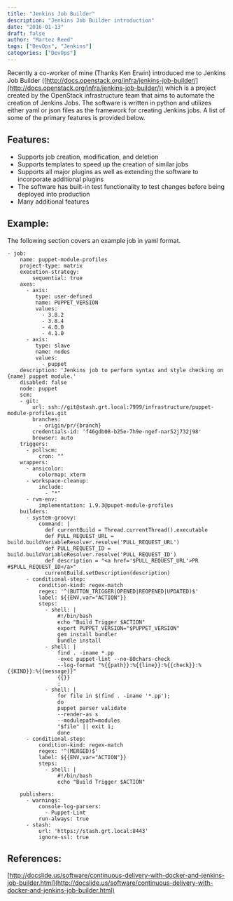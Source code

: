 ```yaml
---
title: "Jenkins Job Builder"
description: "Jenkins Job Builder introduction"
date: "2016-01-13"
draft: false
author: "Martez Reed"
tags: ["DevOps", "Jenkins"]
categories: ["DevOps"]
---
```


Recently a co-worker of mine (Thanks Ken Erwin) introduced me to Jenkins Job Builder ([http://docs.openstack.org/infra/jenkins-job-builder/](http://docs.openstack.org/infra/jenkins-job-builder/)) which is a project created by the OpenStack infrastructure team that aims to automate the creation of Jenkins Jobs. The software is written in python and utilizes either yaml or json files as the framework for creating Jenkins jobs. A list of some of the primary features is provided below.

## Features:

- Supports job creation, modification, and deletion
- Supports templates to speed up the creation of similar jobs
- Supports all major plugins as well as extending the software to incorporate additional plugins
- The software has built-in test functionality to test changes before being deployed into production
- Many additional features

## Example:

The following section covers an example job in yaml format.

```
- job:
    name: puppet-module-profiles
    project-type: matrix
    execution-strategy:
        sequential: true
    axes:
      - axis:
         type: user-defined
         name: PUPPET_VERSION
         values:
           - 3.8.2
           - 3.8.4
           - 4.0.0
           - 4.1.0
      - axis:
         type: slave
         name: nodes
         values:
           - puppet
    description: 'Jenkins job to perform syntax and style checking on {name} puppet module.'
    disabled: false
    node: puppet
    scm:
    - git:
        url: ssh://git@stash.grt.local:7999/infrastructure/puppet-module-profiles.git
        branches:
          - origin/pr/{branch}
        credentials-id: 'f46gdb08-b25e-7h9e-ngef-nar52j732j98'
        browser: auto
    triggers:
      - pollscm:
          cron: ""
    wrappers:
      - ansicolor:
          colormap: xterm
      - workspace-cleanup:
          include:
            - "*"
      - rvm-env:
          implementation: 1.9.3@pupet-module-profiles
    builders:
      - system-groovy:
          command: |
            def currentBuild = Thread.currentThread().executable
            def PULL_REQUEST_URL = build.buildVariableResolver.resolve('PULL_REQUEST_URL')
            def PULL_REQUEST_ID = build.buildVariableResolver.resolve('PULL_REQUEST_ID')
            def description = "<a href='$PULL_REQUEST_URL'>PR #$PULL_REQUEST_ID</a>"
            currentBuild.setDescription(description)
      - conditional-step:
          condition-kind: regex-match
          regex: '^(BUTTON_TRIGGER|OPENED|REOPENED|UPDATED)$'
          label: ${{ENV,var="ACTION"}}
          steps:
            - shell: |
                #!/bin/bash
                echo "Build Trigger $ACTION"
                export PUPPET_VERSION="$PUPPET_VERSION"
                gem install bundler
                bundle install
            - shell: |
                find . -iname *.pp
                -exec puppet-lint --no-80chars-check
                --log-format "%{{path}}:%{{line}}:%{{check}}:%{{KIND}}:%{{message}}"
                {{}}
                ;
            - shell: |
                for file in $(find . -iname '*.pp');
                do
                puppet parser validate
                --render-as s
                --modulepath=modules
                "$file" || exit 1;
                done
      - conditional-step:
          condition-kind: regex-match
          regex: '^(MERGED)$'
          label: ${{ENV,var="ACTION"}}
          steps:
            - shell: |
                #!/bin/bash
                echo "Build Trigger $ACTION"

    publishers:
      - warnings:
          console-log-parsers:
            - Puppet-Lint
          run-always: true
      - stash:
          url: 'https://stash.grt.local:8443'
          ignore-ssl: true
```

## References:

[http://docslide.us/software/continuous-delivery-with-docker-and-jenkins-job-builder.html](http://docslide.us/software/continuous-delivery-with-docker-and-jenkins-job-builder.html)
